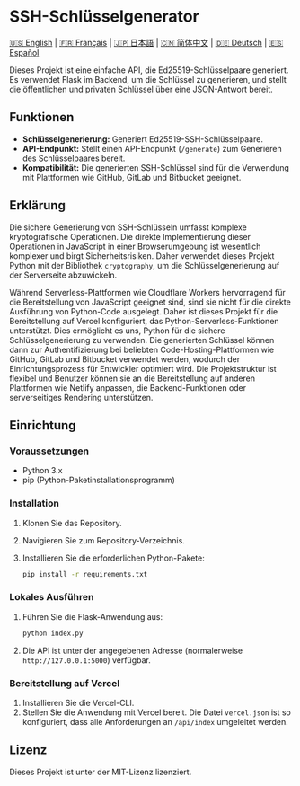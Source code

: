 # SSH-Schlüsselgenerator

[🇺🇸 English](README.md) | [🇫🇷 Français](README_fr.md) | [🇯🇵 日本語](README_ja.md) | [🇨🇳 简体中文](README_zh-cn.md) | [🇩🇪 Deutsch](README_de.md) | [🇪🇸 Español](README_es.md)

Dieses Projekt ist eine einfache API, die Ed25519-Schlüsselpaare generiert. Es verwendet Flask im Backend, um die Schlüssel zu generieren, und stellt die öffentlichen und privaten Schlüssel über eine JSON-Antwort bereit.

## Funktionen

* **Schlüsselgenerierung:** Generiert Ed25519-SSH-Schlüsselpaare.
* **API-Endpunkt:** Stellt einen API-Endpunkt (`/generate`) zum Generieren des Schlüsselpaares bereit.
* **Kompatibilität:** Die generierten SSH-Schlüssel sind für die Verwendung mit Plattformen wie GitHub, GitLab und Bitbucket geeignet.

## Erklärung

Die sichere Generierung von SSH-Schlüsseln umfasst komplexe kryptografische Operationen. Die direkte Implementierung dieser Operationen in JavaScript in einer Browserumgebung ist wesentlich komplexer und birgt Sicherheitsrisiken. Daher verwendet dieses Projekt Python mit der Bibliothek `cryptography`, um die Schlüsselgenerierung auf der Serverseite abzuwickeln.

Während Serverless-Plattformen wie Cloudflare Workers hervorragend für die Bereitstellung von JavaScript geeignet sind, sind sie nicht für die direkte Ausführung von Python-Code ausgelegt. Daher ist dieses Projekt für die Bereitstellung auf Vercel konfiguriert, das Python-Serverless-Funktionen unterstützt. Dies ermöglicht es uns, Python für die sichere Schlüsselgenerierung zu verwenden. Die generierten Schlüssel können dann zur Authentifizierung bei beliebten Code-Hosting-Plattformen wie GitHub, GitLab und Bitbucket verwendet werden, wodurch der Einrichtungsprozess für Entwickler optimiert wird. Die Projektstruktur ist flexibel und Benutzer können sie an die Bereitstellung auf anderen Plattformen wie Netlify anpassen, die Backend-Funktionen oder serverseitiges Rendering unterstützen.

## Einrichtung

### Voraussetzungen

* Python 3.x
* pip (Python-Paketinstallationsprogramm)

### Installation

1.  Klonen Sie das Repository.
2.  Navigieren Sie zum Repository-Verzeichnis.
3.  Installieren Sie die erforderlichen Python-Pakete:

    ```bash
    pip install -r requirements.txt
    ```

### Lokales Ausführen

1.  Führen Sie die Flask-Anwendung aus:

    ```bash
    python index.py
    ```
2.  Die API ist unter der angegebenen Adresse (normalerweise `http://127.0.0.1:5000`) verfügbar.

### Bereitstellung auf Vercel

1.  Installieren Sie die Vercel-CLI.
2.  Stellen Sie die Anwendung mit Vercel bereit. Die Datei `vercel.json` ist so konfiguriert, dass alle Anforderungen an `/api/index` umgeleitet werden.

## Lizenz

Dieses Projekt ist unter der MIT-Lizenz lizenziert.
